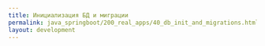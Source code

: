 ```yaml
---
title: Инициализация БД и миграции
permalink: java_springboot/200_real_apps/40_db_init_and_migrations.html
layout: development
---
```

